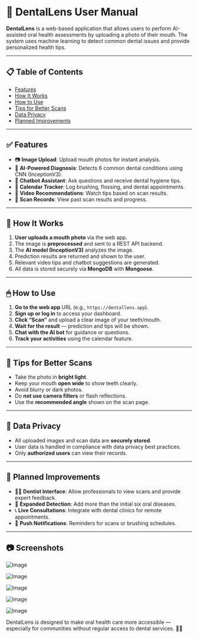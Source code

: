 # 🦷 DentalLens User Manual

**DentalLens** is a web-based application that allows users to perform AI-assisted oral health assessments by uploading a photo of their mouth. The system uses machine learning to detect common dental issues and provide personalized health tips.

---

## 📋 Table of Contents

- [Features](#features)
- [How It Works](#how-it-works)
- [How to Use](#how-to-use)
- [Tips for Better Scans](#tips-for-better-scans)
- [Data Privacy](#data-privacy)
- [Planned Improvements](#planned-improvements)

---

## ✅ Features

- 📷 **Image Upload**: Upload mouth photos for instant analysis.
- 🤖 **AI-Powered Diagnosis**: Detects 6 common dental conditions using CNN (InceptionV3).
- 💬 **Chatbot Assistant**: Ask questions and receive dental hygiene tips.
- 📅 **Calendar Tracker**: Log brushing, flossing, and dental appointments.
- 🎥 **Video Recommendations**: Watch tips based on scan results.
- 🧾 **Scan Records**: View past scan results and progress.

---

## 🔁 How It Works

1. **User uploads a mouth photo** via the web app.
2. The image is **preprocessed** and sent to a REST API backend.
3. The **AI model (InceptionV3)** analyzes the image.
4. Prediction results are returned and shown to the user.
5. Relevant video tips and chatbot suggestions are generated.
6. All data is stored securely via **MongoDB** with **Mongoose**.

---

## 🖱 How to Use

1. **Go to the web app** URL (e.g., `https://dentallens.app`).
2. **Sign up or log in** to access your dashboard.
3. **Click “Scan”** and upload a clear image of your teeth/mouth.
4. **Wait for the result** — prediction and tips will be shown.
5. **Chat with the AI bot** for guidance or questions.
6. **Track your activities** using the calendar feature.

---

## 📌 Tips for Better Scans

- Take the photo in **bright light**.
- Keep your mouth **open wide** to show teeth clearly.
- Avoid blurry or dark photos.
- Do **not use camera filters** or flash reflections.
- Use the **recommended angle** shown on the scan page.

---

## 🔐 Data Privacy

- All uploaded images and scan data are **securely stored**.
- User data is handled in compliance with data privacy best practices.
- Only **authorized users** can view their records.

---

## 🚧 Planned Improvements

- 🧑‍⚕️ **Dentist Interface**: Allow professionals to view scans and provide expert feedback.
- 🦠 **Expanded Detection**: Add more than the initial six oral diseases.
- 📞 **Live Consultations**: Integrate with dental clinics for remote appointments.
- 🔔 **Push Notifications**: Reminders for scans or brushing schedules.

---

## 📷 Screenshots
![Image](https://github.com/user-attachments/assets/a1124ad0-fb6d-4329-8037-d3a401b5a150)

![Image](https://github.com/user-attachments/assets/6f6bfff0-420c-43d6-964a-af446fae5d3d)

![Image](https://github.com/user-attachments/assets/9446a245-b18d-4cae-a844-af51e4ce02ef)

![Image](https://github.com/user-attachments/assets/b63bf143-d38b-4921-9940-8ca3b3d1a65d)

![Image](https://github.com/user-attachments/assets/b9487a03-152b-458e-970b-ef85e8f69930)

DentalLens is designed to make oral health care more accessible — especially for communities without regular access to dental services. 🦷💙

